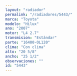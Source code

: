 ```yaml
---
layout: "radiador"
permalink: "/radiadores/5443/"
marca: "Toyota"
modelo: "Hilux"
ano: "2007"
motor: "L4 2.7"
transmision: "Estándar"
parte: "16400-OL120"
clima: "Con clima"
alto: "20 5/8"
ancho: "25 1/2"
observaciones: ""
id: "5443"
---
```


